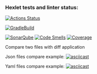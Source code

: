 ### Hexlet tests and linter status:
[![Actions Status](https://github.com/benissimoff/java-project-71/actions/workflows/hexlet-check.yml/badge.svg)](https://github.com/benissimoff/java-project-71/actions)

[![GradleBuild](https://github.com/benissimoff/java-project-71/actions/workflows/gradle-build.yml/badge.svg?branch=main)](https://github.com/benissimoff/java-project-71/actions/workflows/gradle-build.yml)

[![SonarQube](https://github.com/benissimoff/java-project-71/actions/workflows/build.yml/badge.svg?branch=main)](https://github.com/benissimoff/java-project-71/actions/workflows/build.yml) 
[![Code Smells](https://sonarcloud.io/api/project_badges/measure?project=benissimoff_java-project-71&metric=code_smells)](https://sonarcloud.io/summary/new_code?id=benissimoff_java-project-71)
[![Coverage](https://sonarcloud.io/api/project_badges/measure?project=benissimoff_java-project-71&metric=coverage)](https://sonarcloud.io/summary/new_code?id=benissimoff_java-project-71)


Compare two files with diff application

Json files compare example:
[![asciicast](https://asciinema.org/a/4nTiF3rg9Pnetj0EIQfR90tkj.svg)](https://asciinema.org/a/4nTiF3rg9Pnetj0EIQfR90tkj)

Yaml files compare example:
[![asciicast](https://asciinema.org/a/713742.svg)](https://asciinema.org/a/713742)